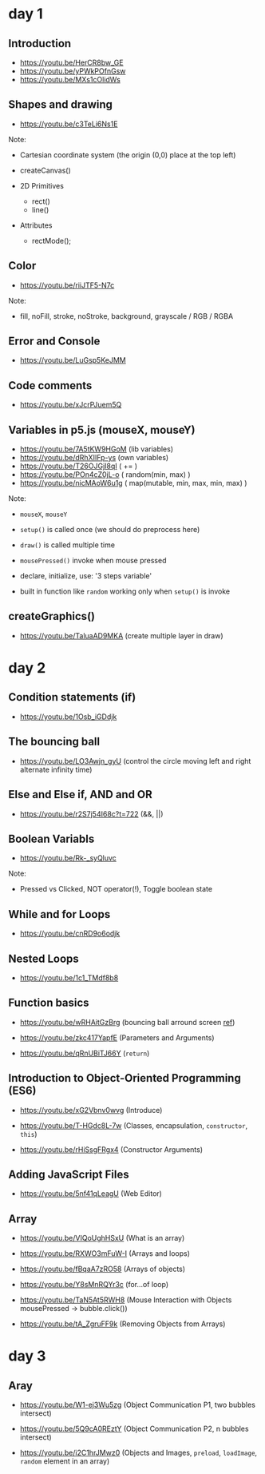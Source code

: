 # day 1

## Introduction

- https://youtu.be/HerCR8bw_GE
- https://youtu.be/yPWkPOfnGsw
- https://youtu.be/MXs1cOlidWs


## Shapes and drawing
- https://youtu.be/c3TeLi6Ns1E

Note:
- Cartesian coordinate system (the origin (0,0) place at the top left)

- createCanvas()

- 2D Primitives
  - rect()
  - line()

- Attributes
  - rectMode();

## Color
- https://youtu.be/riiJTF5-N7c

Note: 
- fill, noFill, stroke, noStroke, background, grayscale / RGB / RGBA

## Error and Console
- https://youtu.be/LuGsp5KeJMM

## Code comments
- https://youtu.be/xJcrPJuem5Q

## Variables in p5.js (mouseX, mouseY) 
- https://youtu.be/7A5tKW9HGoM (lib variables)
- https://youtu.be/dRhXIIFp-ys (own variables)
- https://youtu.be/T26OJGjI8qI ( += )
- https://youtu.be/POn4cZ0jL-o ( random(min, max) )
- https://youtu.be/nicMAoW6u1g ( map(mutable, min, max, min, max) )

Note: 

- `mouseX`, `mouseY`
- `setup()` is called once (we should do preprocess here)
- `draw()` is called multiple time
- `mousePressed()` invoke when mouse pressed

- declare, initialize, use: '3 steps variable'
- built in function like `random` working only when `setup()` is invoke 

## createGraphics()
- https://youtu.be/TaluaAD9MKA (create multiple layer in draw)

# day 2

## Condition statements (if)
- https://youtu.be/1Osb_iGDdjk

## The bouncing ball
- https://youtu.be/LO3Awjn_gyU (control the circle moving left and right alternate infinity time)

## Else and Else if, AND and OR
- https://youtu.be/r2S7j54I68c?t=722 (&&, ||)

## Boolean Variabls 
- https://youtu.be/Rk-_syQluvc

Note:

- Pressed vs Clicked, NOT operator(!), Toggle boolean state

## While and for Loops
- https://youtu.be/cnRD9o6odjk

## Nested Loops
- https://youtu.be/1c1_TMdf8b8

## Function basics
- https://youtu.be/wRHAitGzBrg (bouncing ball arround screen [ref](https://editor.p5js.org/codingtrain/sketches/omHOuJY1))

- https://youtu.be/zkc417YapfE (Parameters and Arguments)

- https://youtu.be/qRnUBiTJ66Y (`return`)

## Introduction to Object-Oriented Programming (ES6)

- https://youtu.be/xG2Vbnv0wvg (Introduce)

- https://youtu.be/T-HGdc8L-7w (Classes, encapsulation, `constructor`, `this`)

- https://youtu.be/rHiSsgFRgx4 (Constructor Arguments)

## Adding JavaScript Files
- https://youtu.be/5nf41qLeagU (Web Editor) 

## Array
- https://youtu.be/VIQoUghHSxU (What is an array)

- https://youtu.be/RXWO3mFuW-I (Arrays and loops)

- https://youtu.be/fBqaA7zRO58 (Arrays of objects)

- https://youtu.be/Y8sMnRQYr3c (for...of loop)

- https://youtu.be/TaN5At5RWH8 (Mouse Interaction with Objects mousePressed -> bubble.click())

- https://youtu.be/tA_ZgruFF9k (Removing Objects from Arrays)

# day 3

## Aray

- https://youtu.be/W1-ej3Wu5zg (Object Communication P1, two bubbles intersect)

- https://youtu.be/5Q9cA0REztY (Object Communication P2, n bubbles intersect)

- https://youtu.be/i2C1hrJMwz0 (Objects and Images, `preload`, `loadImage`, `random` element in an array)

